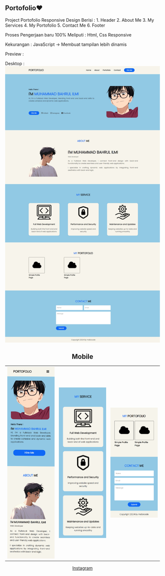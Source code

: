 ## Portofolio❤️

Project Portofolio Responsive Design 
Berisi :
    1. Header
    2. About Me
    3. My Services
    4. My Portofolio
    5. Contact Me
    6. Footer   

Proses Pengerjaan baru 100%
Meliputi : Html, Css Responsive

Kekurangan :
JavaScript -> Membuat tampilan lebih dinamis

Preview :

Desktop :
![Desktop](https://github.com/mdbicode/Portofolio/blob/main/assets/images/result_desktop.jpeg)


<center>

<h2>Mobile</h2>

<table>
  <tr>
    <td align="center"><img src="https://github.com/mdbicode/Portofolio/blob/main/assets/images/result_mobile1.png" alt="Mobile 1" width="300"></td>
    <td align="center"><img src="https://github.com/mdbicode/Portofolio/blob/main/assets/images/result_mobile2.png" alt="Mobile 2" width="300"></td>
    <td align="center"><img src="https://github.com/mdbicode/Portofolio/blob/main/assets/images/result_mobile3.png" alt="Mobile 3" width="300"></td>
  </tr>
</table>

[<i class="fab fa-instagram"></i> Instagram](https://www.instagram.com/p/CtNrygVBCNv/?utm_source=ig_web_copy_link&igshid=MzRlODBiNWFlZA==)

</center>